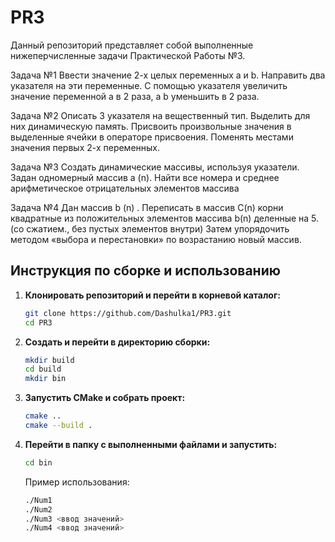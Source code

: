 # PR3
Данный репозиторий представляет собой выполненные нижеперчисленные задачи Практической Работы №3. 

Задача №1
Ввести значение 2-х целых переменных а и b. Направить два указателя на эти переменные. С помощью указателя увеличить значение переменной а в 2 раза, а b уменьшить в 2 раза.

Задача №2
Описать 3 указателя на вещественный тип. Выделить для них динамическую память. Присвоить произвольные значения в выделенные ячейки в операторе присвоения. Поменять местами значения первых 2-х переменных.

Задача №3
Создать динамические массивы, используя указатели. Задан одномерный массив а (n). Найти все номера и среднее арифметическое отрицательных элементов массива

Задача №4
Дан массив b (n) . Переписать в массив C(n) корни квадратные из положительных элементов массива b(n) деленные на 5. (со сжатием., без пустых элементов внутри) Затем упорядочить методом «выбора и перестановки» по возрастанию новый массив.

## Инструкция по сборке и использованию

1. **Клонировать репозиторий и перейти в корневой каталог:**
   ```bash
   git clone https://github.com/Dashulka1/PR3.git
   cd PR3
   ```
2. **Создать и перейти в директорию сборки:**
   ```bash
   mkdir build
   cd build
   mkdir bin
   ```
3. **Запустить CMake и собрать проект:**
   ```bash
   cmake ..
   cmake --build .
   ```
4. **Перейти в папку с выполненными файлами и запустить:**
   ```bash
   cd bin
   ```
   Пример использования:
   ```bash
   ./Num1
   ./Num2
   ./Num3 <ввод значений>
   ./Num4 <ввод значений>
   ```

